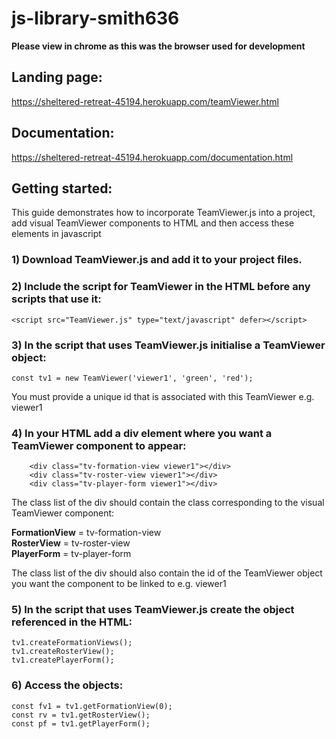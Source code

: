 # js-library-smith636

__Please view in chrome as this was the browser used for development__

## Landing page:

https://sheltered-retreat-45194.herokuapp.com/teamViewer.html

## Documentation:

https://sheltered-retreat-45194.herokuapp.com/documentation.html

## Getting started:

This guide demonstrates how to incorporate TeamViewer.js into a project, add visual TeamViewer components to HTML and then access these elements in javascript
### 1) Download TeamViewer.js and add it to your project files.

### 2) Include the script for TeamViewer in the HTML before any scripts that use it:
```
<script src="TeamViewer.js" type="text/javascript" defer></script>
```
### 3) In the script that uses TeamViewer.js initialise a TeamViewer object:
```
const tv1 = new TeamViewer('viewer1', 'green', 'red');
```
You must provide a unique id that is associated with this TeamViewer e.g. viewer1

### 4) In your HTML add a div element where you want a TeamViewer component to appear:
```
    <div class="tv-formation-view viewer1"></div>
    <div class="tv-roster-view viewer1"></div>
    <div class="tv-player-form viewer1"></div>
```
The class list of the div should contain the class corresponding to the visual TeamViewer component: 

__FormationView__ = tv-formation-view<br>
__RosterView__ = tv-roster-view<br>
__PlayerForm__ = tv-player-form<br>

The class list of the div should also contain the id of the TeamViewer object you want the component to 
be linked to e.g. viewer1

### 5) In the script that uses TeamViewer.js create the object referenced in the HTML:
```
tv1.createFormationViews();
tv1.createRosterView();
tv1.createPlayerForm();
```
### 6) Access the objects:
```
const fv1 = tv1.getFormationView(0);
const rv = tv1.getRosterView();
const pf = tv1.getPlayerForm();
```